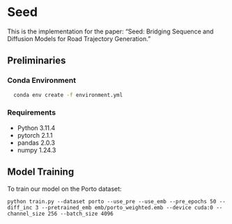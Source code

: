 # Seed

This is the implementation for the paper: “Seed: Bridging Sequence and Diffusion Models for Road Trajectory Generation.” 

## Preliminaries

### Conda Environment

```bash
  conda env create -f environment.yml
  ```

### Requirements
* Python 3.11.4 
* pytorch 2.1.1 
* pandas 2.0.3 
* numpy 1.24.3

<!-- ## Datasets

We use [SIN, NYC](https://sites.google.com/site/yangdingqi/home) and [Gowalla](http://snap.stanford.edu/data/loc-gowalla.html) datasets. The processed SIN and Gowalla datasets are from [ARGAN](https://github.com/wangzb11/AGRAN), and we preprocess NYC dataset by **data_process.py**. For more details of data preprocessing, please refer to our paper or **data_process.py**:

```
python data_process.py
``` -->




## Model Training

To train our model on the Porto dataset:

```
python train.py --dataset porto --use_pre --use_emb --pre_epochs 50 --diff_inc 3 --pretrained_emb emb/porto_weighted.emb --device cuda:0 --channel_size 256 --batch_size 4096
```


<!-- ## Acknowledgement

The code is implemented based on [ARGAN](https://github.com/wangzb11/AGRAN). -->
